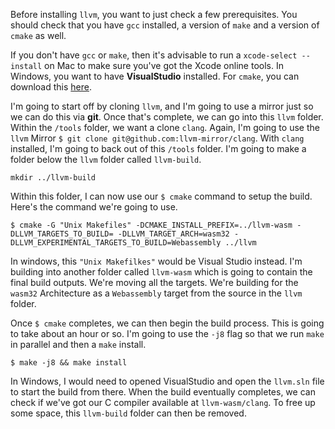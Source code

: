 Before installing `llvm`, you want to just check a few prerequisites. You should check that you have `gcc` installed, a version of `make` and a version of `cmake` as well.

If you don't have `gcc` or `make`, then it's advisable to run a `xcode-select --install` on Mac to make sure you've got the Xcode online tools. In Windows, you want to have **VisualStudio** installed. For `cmake`, you can download this [here](https://cmake.org/download/).

I'm going to start off by cloning `llvm`, and I'm going to use a mirror just so we can do this via **git**. Once that's complete, we can go into this `llvm` folder. Within the `/tools` folder, we want a clone `clang`. Again, I'm going to use the `llvm` Mirror `$ git clone git@github.com:llvm-mirror/clang`. With `clang` installed, I'm going to back out of this `/tools` folder. I'm going to make a folder below the `llvm` folder called `llvm-build`.

```
mkdir ../llvm-build
```

Within this folder, I can now use our `$ cmake` command to setup the build. Here's the command we're going to use.

```
$ cmake -G "Unix Makefiles" -DCMAKE_INSTALL_PREFIX=../llvm-wasm -DLLVM_TARGETS_TO_BUILD= -DLLVM_TARGET_ARCH=wasm32 -DLLVM_EXPERIMENTAL_TARGETS_TO_BUILD=Webassembly ../llvm
```

In windows, this `"Unix Makefilkes"` would be Visual Studio instead. I'm building into another folder called `llvm-wasm` which is going to contain the final build outputs. We're moving all the targets. We're building for the `wasm32` Architecture as a `Webassembly` target from the source in the `llvm` folder.

Once `$ cmake` completes, we can then begin the build process. This is going to take about an hour or so. I'm going to use the `-j8` flag so that we run `make` in parallel and then a `make` install.

```
$ make -j8 && make install
```

In Windows, I would need to opened VisualStudio and open the `llvm.sln` file to start the build from there. When the build eventually completes, we can check if we've got our C compiler available at `llvm-wasm/clang`. To free up some space, this `llvm-build` folder can then be removed.